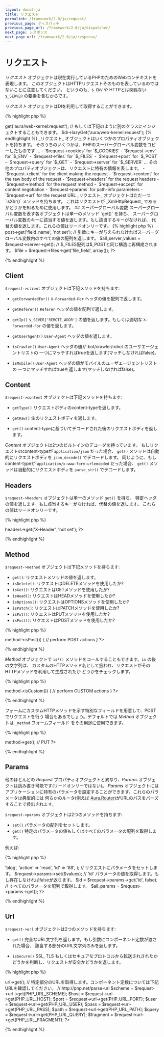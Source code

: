 ```yaml
---
layout: docs2-ja
title: リクエスト
permalink: /framework/2.0/ja/request/
previous_page: ディスパッチ
previous_page_url: /framework/2.0/ja/dispatcher/
next_page: レスポンス
next_page_url: /framework/2.0/ja/response/
---
```


# リクエスト

_リクエスト_ オブジェクトは現在実行しているPHPのためのWebコンテキストを表現します。
このオブジェクトはHTTPリクエストそのものを表しているのではないことに注意してください。
というのも、`$_ENV` や HTTPとは関係ない`$_SERVER` の要素を含むからです。

_リクエスト_ オブジェクトはDIを利用して取得することができます。

{% highlight php %}
<?php
$request = $di->get('aura/web-kernel:request');

// もしくは下記のように別のクラスにインジェクトすることもできます。
$di->lazyGet('aura/web-kernel:request');
{% endhighlight %}

_リクエスト_ オブジェクトはいくつかのプロパティオブジェクトを持ちます。
そのうちのいくつかは、PHPのスーパーグローバル変数をコピーしたものです ...

- `$request->cookies` for `$_COOKIES`
- `$request->env` for `$_ENV`
- `$request->files` for `$_FILES`
- `$request->post` for `$_POST`
- `$request->query` for `$_GET`
- `$request->server` for `$_SERVER`

... その他のプロパティオブジェクトは、リクエストに特有の情報を表します。

- `$request->client` for the client making the request
- `$request->content` for the raw body of the request
- `$request->headers` for the request headers
- `$request->method` for the request method
- `$request->accept` for content negotiation
- `$request->params` for path-info parameters
- `$request->url` for the request URL

_リクエスト_ オブジェクトはただ一つ `isXhr()` メソッドを持ちます。
これはリクエストが _XmlHttpRequest_ であるかどうかを知るために使用します。

## スーパーグローバル変数

スーパーグローバル変数を表す各オブジェクトは単一のメソッド `get()` を持ち、
スーパーグローバル変数のキーに該当する値を返します。もし該当するキーがなければ、
代替の値を返します。これらの値はリードオンリーです。

{% highlight php %}
<?php

// $_POST['field_name'] の値を返します。もし$_POSTに 'field_name' というキーがなければ
// 'not set' を返します。
$field_name = $request->post->get('field_name', 'not set');

// 引数にキーが与えられなければスーパーグローバル変数内のすべての値の配列を返します。
$all_server_values = $request->server->get();

// $_FILES配列は$_POSTと同じ構造に再構成されます。
$file = $request->files->get('file_field', array());
?>
{% endhighlight %}

## Client

`$request->client` オブジェクトは下記メソッドを持ちます:

- `getForwardedFor()` `X-Forwarded-For` ヘッダの値を配列で返します。

- `getReferer()` `Referer` ヘッダの値を配列で返します。

- `getIp()` `$_SEVER['REMOTE_ADDR']` の値を返します。もしくは適切な `X-Forwarded-For` の値を返します。

- `getUserAgent()` `User-Agent` ヘッダの値を返します。

- `isCrawler()` `User-Agent` ヘッダの値が bot/crawler/robot のユーザエージェントリストの
  一つにマッチすればtrueを返します(マッチしなければfalse)。

- `isMobile()` `User-Agent` ヘッダの値がモバイルのユーザエージェントリストの
  一つにマッチすればtrueを返します(マッチしなければfalse)。

## Content

`$request->content` オブジェクトは下記メソッドを持ちます:

- `getType()` リクエストボディのcontent-typeを返します。

- `getRaw()` 生のリクエストボディを返します。

- `get()` content-typeに基づいてデコードされた後のリクエストボディを返します。

_Content_ オブジェクトは2つのビルトインのデコーダを持っています。
もしリクエストのcontent-typeが `application/json` だった場合、
`get()` メソッドは自動的にリクエストボディを `json_decode()` でデコードします。
同じように、もしcontent-typeが `application/x-www-form-urlencoded` だった場合、
`get()` メソッドは自動的にリクエストボディを `parse_str()` でデコードします。

## Headers

`$request->headers` オブジェクトは単一のメソッド `get()` を持ち、
特定ヘッダの値を返します。もし該当するキーがなければ、代替の値を返します。
これらの値はリードオンリーです。

{% highlight php %}
<?php

// 'X-Header' が存在すればその値を、存在しなければ 'not set' を返します。
$header_value = $request->headers->get('X-Header', 'not set');
?>
{% endhighlight %}

## Method

`$request->method` オブジェクトは下記メソッドを持ちます:

- `get()`: リクエストメソッドの値を返します。
- `isDelete()`: リクエストはDELETEメソッドを使用したか?
- `isGet()`: リクエストはGETメソッドを使用したか?
- `isHead()`: リクエストはHEADメソッドを使用したか?
- `isOptions()`: リクエストはOPTIONSメソッドを使用したか?
- `isPatch()`: リクエストはPATCHメソッドを使用したか?
- `isPut()`: リクエストはPUTメソッドを使用したか?
- `isPost()`: リクエストはPOSTメソッドを使用したか?

{% highlight php %}
<?php
if ($request->method->isPost()) {
    // perform POST actions
}
?>
{% endhighlight %}

_Method_ オブジェクトで `is*()` メソッドをコールすることもできます。`is` の後の文字列は、
カスタムのHTTPメソッド名として扱われ、リクエストがそのHTTPメソッドを利用して生成されたか
どうかをチェックします。

{% highlight php %}
<?php
if ($request->method->isCustom()) {
    // perform CUSTOM actions
}
?>
{% endhighlight %}

フォームにカスタムHTTPメソッドを示す特別なフィールドを用意して、POSTでリクエストを行う
場合もあるでしょう。デフォルトでは _Method_ オブジェクトは `_method` フォームフィールド
をその用途に使用できます。

{% highlight php %}
<?php
// '_method' フィールドを使用したPOSTリクエストでは、POSTの代わりに_methodの値がメソッドとなります。
$_SERVER['REQUEST_METHOD'] = 'POST';
$_POST['_method'] = 'PUT';
echo $request->method->get(); // PUT
?>
{% endhighlight %}

## Params

他のほとんどの _Request_ プロパティオブジェクトと異なり、_Params_ オブジェクトは読み書き可能です(リードオンリーではない)。
_Params_ オブジェクトにはアプリケーションに特有のパラメータを設定することができます。これらのパラメータは典型的には
何らかのルータ(例えば [Aura.Router][])がURLのパスをパーズすることで検出されます。

  [Aura.Router]: https://github.com/auraphp/Aura.Router

`$request->params` オブジェクトは2つのメソッドを持ちます:

- `set()` パラメータの配列をセットします。
- `get()` 特定のパラメータの値もしくはすべてのパラメータの配列を取得します。

例えば:

{% highlight php %}
<?php

// ルーティングのメカニズムで検出されたパラメータの値。
$values = array(
    'controller' => 'blog',
    'action' => 'read',
    'id' => '88',
);

// リクエストにパラメータをセットします。
$request->params->set($values);

// 'id' パラメータの値を取得します。もし存在しなければfalseが返ります。
$id = $request->params->get('id', false);

// すべてのパラメータを配列で取得します。
$all_params = $request->params->get();
?>
{% endhighlight %}

## Url

`$request->url` オブジェクトは2つのメソッドを持ちます:

- `get()` 完全なURL文字列を返します。もし引数にコンポーネント定数が渡された場合、
  該当する部分のURL文字列のみを返します。

- `isSecure()` SSL, TLS もしくはセキュアなプロトコルから転送されされたかどうかを判断し、リクエストが安全かどうかを返します。

{% highlight php %}
<?php

// 完全なURL文字列を取得します。
$string = $request->url->get();

// 特定部分のURLを取得します。コンポーネント定数については下記URLを確認してください。
// http://php.net/parse-url
$scheme   = $request->url->get(PHP_URL_SCHEME);
$host     = $request->url->get(PHP_URL_HOST);
$port     = $request->url->get(PHP_URL_PORT);
$user     = $request->url->get(PHP_URL_USER);
$pass     = $request->url->get(PHP_URL_PASS);
$path     = $request->url->get(PHP_URL_PATH);
$query    = $request->url->get(PHP_URL_QUERY);
$fragment = $request->url->get(PHP_URL_FRAGMENT);
?>
{% endhighlight %}
